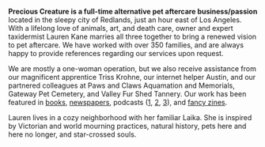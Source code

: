 **Precious Creature is a full-time alternative pet aftercare business/passion** located in the sleepy city of Redlands, just an hour east of Los Angeles. With a lifelong love of animals, art, and death care, owner and expert taxidermist Lauren Kane marries all three together to bring a renewed vision to pet aftercare. We have worked with over 350 families, and are always happy to provide references regarding our services upon request.

We are mostly a one-woman operation, but we also receive assistance from our magnificent apprentice Triss Krohne, our internet helper Austin, and our partnered colleagues at Paws and Claws Aquamation and Memorials, Gateway Pet Cemetery, and Valley Fur Shed Tannery. Our work has been featured in [books](https://www.ebbartels.com/good-grief/), [newspapers](https://nypost.com/2017/05/16/these-extremely-loving-owners-preserve-their-pets-for-eternity/), podcasts ([1](https://www.ellekayetaxidermy.co.uk/podcast-1/episode/22ca8fec/lauren-kane-pet-mortician), [2](https://www.griefdreams.ca/podcast/134), [3](https://www.alieward.com/ologies/nassology)), and [fancy zines](https://www.theodradek.com/).

Lauren lives in a cozy neighborhood with her familiar Laika. She is inspired by Victorian and world mourning practices, natural history, pets here and here no longer, and star-crossed souls.